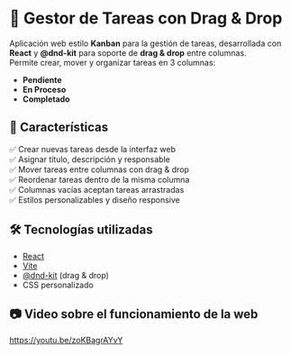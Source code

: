 # 📌 Gestor de Tareas con Drag & Drop

Aplicación web estilo **Kanban** para la gestión de tareas, desarrollada con **React** y **@dnd-kit** para soporte de **drag & drop** entre columnas.  
Permite crear, mover y organizar tareas en 3 columnas:

- **Pendiente**
- **En Proceso**
- **Completado**

## 🚀 Características

✅ Crear nuevas tareas desde la interfaz web  
✅ Asignar título, descripción y responsable  
✅ Mover tareas entre columnas con drag & drop  
✅ Reordenar tareas dentro de la misma columna  
✅ Columnas vacías aceptan tareas arrastradas  
✅ Estilos personalizables y diseño responsive  

## 🛠️ Tecnologías utilizadas

- [React](https://reactjs.org/)  
- [Vite](https://vitejs.dev/)  
- [@dnd-kit](https://docs.dndkit.com/) (drag & drop)  
- CSS personalizado  
## 📷 Video sobre el funcionamiento de la web
https://youtu.be/zoKBagrAYvY
